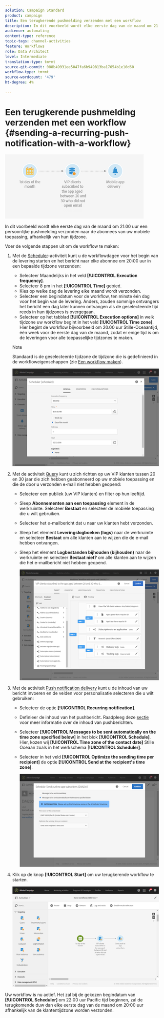 ```yaml
---
solution: Campaign Standard
product: campaign
title: Een terugkerende pushmelding verzenden met een workflow
description: In dit voorbeeld wordt elke eerste dag van de maand om 21.00 uur een persoonlijke pushmelding verzonden naar de abonnees van uw mobiele toepassing, afhankelijk van hun tijdzone.
audience: automating
content-type: reference
topic-tags: channel-activities
feature: Workflows
role: Data Architect
level: Intermediate
translation-type: tm+mt
source-git-commit: 088b49931ee5047fa6b949813ba17654b1e10d60
workflow-type: tm+mt
source-wordcount: '479'
ht-degree: 4%

---
```



# Een terugkerende pushmelding verzenden met een workflow {#sending-a-recurring-push-notification-with-a-workflow}

![](assets/wkf_push_example_1.png)

In dit voorbeeld wordt elke eerste dag van de maand om 21.00 uur een persoonlijke pushmelding verzonden naar de abonnees van uw mobiele toepassing, afhankelijk van hun tijdzone.

Voer de volgende stappen uit om de workflow te maken:

1. Met de [Scheduler](../../automating/using/scheduler.md)-activiteit kunt u de workflowdagen voor het begin van de levering starten en het bericht naar elke abonnee om 20:00 uur in een bepaalde tijdzone verzenden:

   * Selecteer Maandelijks in het veld **[!UICONTROL Execution frequency]**.
   * Selecteer 8 pm in het **[!UICONTROL Time]** gebied.
   * Kies op welke dag de levering elke maand wordt verzonden.
   * Selecteer een begindatum voor de workflow, ten minste één dag voor het begin van de levering. Anders, zouden sommige ontvangers het bericht een dag later kunnen ontvangen als de geselecteerde tijd reeds in hun tijdzones is overgegaan.
   * Selecteer op het tabblad **[!UICONTROL Execution options]** in welk tijdzone uw workflow begint in het veld **[!UICONTROL Time zone]**. Hier begint de workflow bijvoorbeeld om 20.00 uur Stille-Oceaantijd, één week voor de eerste dag van de maand, zodat er enige tijd is om de leveringen voor alle toepasselijke tijdzones te maken.

   >[!NOTE]
   >
   >Standaard is de geselecteerde tijdzone de tijdzone die is gedefinieerd in de workfloweigenschappen (zie [Een workflow maken](../../automating/using/building-a-workflow.md)).

   ![](assets/wkf_push_example_5.png)

1. Met de activiteit [Query](../../automating/using/query.md) kunt u zich richten op uw VIP klanten tussen 20 en 30 jaar die zich hebben geabonneerd op uw mobiele toepassing en die de door u verzonden e-mail niet hebben geopend:

   * Selecteer een publiek (uw VIP klanten) en filter op hun leeftijd.
   * Sleep **Abonnementen aan een toepassing** element in de werkruimte. Selecteer **Bestaat** en selecteer de mobiele toepassing die u wilt gebruiken.
   * Selecteer het e-mailbericht dat u naar uw klanten hebt verzonden.
   * Sleep het element **Leveringslogboeken (logs)** naar de werkruimte en selecteer **Bestaat** om alle klanten aan te wijzen die de e-mail hebben ontvangen.
   * Sleep het element **Logbestanden bijhouden (bijhouden)** naar de werkruimte en selecteer **Bestaat niet?** om alle klanten aan te wijzen die het e-mailbericht niet hebben geopend.

      ![](assets/wkf_push_example_2.png)

1. Met de activiteit [Push notification delivery](../../automating/using/push-notification-delivery.md) kunt u de inhoud van uw bericht invoeren en de velden voor personalisatie selecteren die u wilt gebruiken:

   * Selecteer de optie **[!UICONTROL Recurring notification]**.
   * Definieer de inhoud van het pushbericht. Raadpleeg deze [sectie](../../channels/using/preparing-and-sending-a-push-notification.md) voor meer informatie over de inhoud van pushberichten.
   * Selecteer **[!UICONTROL Messages to be sent automatically on the time zone specified below]** in het blok **[!UICONTROL Schedule]**. Hier, kozen wij **[!UICONTROL Time zone of the contact date]** Stille Oceaan zoals in het werkschema **[!UICONTROL Scheduler]**.
   * Selecteer in het veld **[!UICONTROL Optimize the sending time per recipient]** de optie **[!UICONTROL Send at the recipient's time zone]**.

      ![](assets/wkf_push_example_4.png)

1. Klik op de knop **[!UICONTROL Start]** om uw terugkerende workflow te starten.

   ![](assets/wkf_push_example_3.png)

Uw workflow is nu actief. Het zal bij de gekozen begindatum van **[!UICONTROL Scheduler]** om 22:00 uur Pacific tijd beginnen, zal de terugkomende duw dan elke eerste dag van de maand om 20:00 uur afhankelijk van de klantentijdzone worden verzonden.
